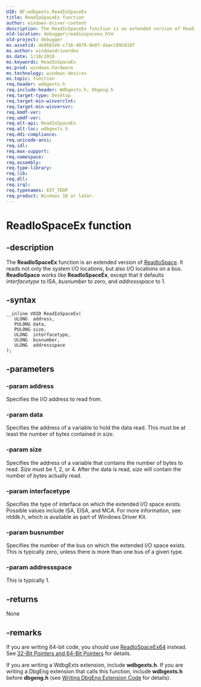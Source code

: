 ```yaml
---
UID: NF:wdbgexts.ReadIoSpaceEx
title: ReadIoSpaceEx function
author: windows-driver-content
description: The ReadIoSpaceEx function is an extended version of ReadIoSpace.
old-location: debugger\readiospaceex.htm
old-project: debugger
ms.assetid: de0681e6-c716-4879-8e07-daacc092d18f
ms.author: windowsdriverdev
ms.date: 1/10/2018
ms.keywords: ReadIoSpaceEx
ms.prod: windows-hardware
ms.technology: windows-devices
ms.topic: function
req.header: wdbgexts.h
req.include-header: Wdbgexts.h, Dbgeng.h
req.target-type: Desktop
req.target-min-winverclnt: 
req.target-min-winversvr: 
req.kmdf-ver: 
req.umdf-ver: 
req.alt-api: ReadIoSpaceEx
req.alt-loc: wdbgexts.h
req.ddi-compliance: 
req.unicode-ansi: 
req.idl: 
req.max-support: 
req.namespace: 
req.assembly: 
req.type-library: 
req.lib: 
req.dll: 
req.irql: 
req.typenames: EXT_TDOP
req.product: Windows 10 or later.
---
```


# ReadIoSpaceEx function



## -description
The <b>ReadIoSpaceEx</b> function is an extended version of <a href="..\wdbgexts\nf-wdbgexts-readiospace.md">ReadIoSpace</a>. It reads not only the system I/O locations, but also I/O locations on a bus. <b>ReadIoSpace</b> works like <b>ReadIoSpaceEx</b>, except that it defaults <i>interfacetype</i> to ISA, <i>busnumber</i> to zero, and <i>addressspace</i> to 1.



## -syntax

````
__inline VOID ReadIoSpaceEx(
   ULONG  address,
   PULONG data,
   PULONG size,
   ULONG  interfacetype,
   ULONG  busnumber,
   ULONG  addressspace
);
````


## -parameters

### -param address 

Specifies the I/O address to read from.


### -param data 

Specifies the address of a variable to hold the data read. This must be at least the number of bytes contained in <i>size</i>.


### -param size 

Specifies the address of a variable that contains the number of bytes to read. <i>Size</i> must be 1, 2, or 4. After the data is read, <i>size</i> will contain the number of bytes actually read.


### -param interfacetype 

Specifies the type of interface on which the extended I/O space exists. Possible values include ISA, EISA, and MCA. For more information, see ntddk.h, which is available as part of Windows Driver Kit.


### -param busnumber 

Specifies the number of the bus on which the extended I/O space exists. This is typically zero, unless there is more than one bus of a given type.


### -param addressspace 

This is typically 1.


## -returns
None


## -remarks
If you are writing 64-bit code, you should use <a href="..\wdbgexts\nf-wdbgexts-readiospaceex64.md">ReadIoSpaceEx64</a> instead. See <a href="https://msdn.microsoft.com/library/windows/hardware/ff537780">32-Bit Pointers and 64-Bit Pointers</a> for details.

If you are writing a WdbgExts extension, include <b>wdbgexts.h</b>. If you are writing a DbgEng extension that calls this function, include <b>wdbgexts.h</b> before <b>dbgeng.h</b> (see <a href="https://msdn.microsoft.com/library/windows/hardware/ff561480">Writing DbgEng Extension Code</a> for details).
</p>